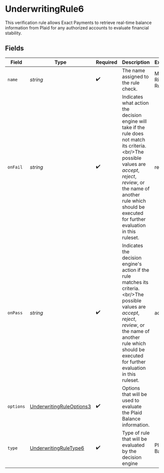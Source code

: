 # UnderwritingRule6

This verification rule allows Exact Payments to retrieve real-time balance information from Plaid for any authorized accounts to evaluate financial stability.


## Fields

| Field                                                                                                                                                                                                                                            | Type                                                                                                                                                                                                                                             | Required                                                                                                                                                                                                                                         | Description                                                                                                                                                                                                                                      | Example                                                                                                                                                                                                                                          |
| ------------------------------------------------------------------------------------------------------------------------------------------------------------------------------------------------------------------------------------------------ | ------------------------------------------------------------------------------------------------------------------------------------------------------------------------------------------------------------------------------------------------ | ------------------------------------------------------------------------------------------------------------------------------------------------------------------------------------------------------------------------------------------------ | ------------------------------------------------------------------------------------------------------------------------------------------------------------------------------------------------------------------------------------------------ | ------------------------------------------------------------------------------------------------------------------------------------------------------------------------------------------------------------------------------------------------ |
| `name`                                                                                                                                                                                                                                           | *string*                                                                                                                                                                                                                                         | :heavy_check_mark:                                                                                                                                                                                                                               | The name assigned to the rule check.                                                                                                                                                                                                             | Medium Risk Rule                                                                                                                                                                                                                                 |
| `onFail`                                                                                                                                                                                                                                         | *string*                                                                                                                                                                                                                                         | :heavy_check_mark:                                                                                                                                                                                                                               | Indicates what action the decision engine will take if the rule does not match its criteria.\<br/>The possible values are *accept*, *reject*, *review*, or the name of another rule which should be executed for further evaluation in this ruleset. | reject                                                                                                                                                                                                                                           |
| `onPass`                                                                                                                                                                                                                                         | *string*                                                                                                                                                                                                                                         | :heavy_check_mark:                                                                                                                                                                                                                               | Indicates the decision engine's action if the rule matches its criteria.\<br/>The possible values are *accept*, *reject*, *review*, or the name of another rule which should be executed for further evaluation in this ruleset.                 | accept                                                                                                                                                                                                                                           |
| `options`                                                                                                                                                                                                                                        | [UnderwritingRuleOptions3](../../models/shared/UnderwritingRuleOptions3.md)                                                                                                                                                                      | :heavy_check_mark:                                                                                                                                                                                                                               | Options that will be used to evaluate the Plaid Balance information.<br/>                                                                                                                                                                        |                                                                                                                                                                                                                                                  |
| `type`                                                                                                                                                                                                                                           | [UnderwritingRuleType6](../../models/shared/UnderwritingRuleType6.md)                                                                                                                                                                            | :heavy_check_mark:                                                                                                                                                                                                                               | Type of rule that will be evaluated by the decision engine                                                                                                                                                                                       | Plaid Balance                                                                                                                                                                                                                                    |
